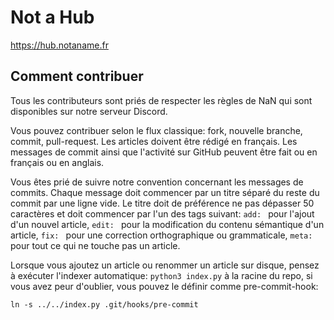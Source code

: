 # Not a Hub

<https://hub.notaname.fr>

## Comment contribuer

Tous les contributeurs sont priés de respecter les règles de NaN qui sont
disponibles sur notre serveur Discord.

Vous pouvez contribuer selon le flux classique: fork, nouvelle branche,
commit, pull-request. Les articles doivent être rédigé en français. Les
messages de commit ainsi que l'activité sur GitHub peuvent être fait ou
en français ou en anglais.

Vous êtes prié de suivre notre convention concernant les messages de
commits. Chaque message doit commencer par un titre séparé du reste du
commit par une ligne vide. Le titre doit de préférence ne pas dépasser 50
caractères et doit commencer par l'un des tags suivant: `add: ` pour
l'ajout d'un nouvel article, `edit: ` pour la modification du contenu
sémantique d'un article, `fix: ` pour une correction orthographique ou
grammaticale, `meta: ` pour tout ce qui ne touche pas un article.

Lorsque vous ajoutez un article ou renommer un article sur disque, pensez
à exécuter l'indexer automatique: `python3 index.py` à la racine du repo,
si vous avez peur d'oublier, vous pouvez le définir comme pre-commit-hook:

	ln -s ../../index.py .git/hooks/pre-commit
